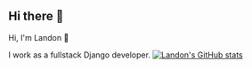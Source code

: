 ## Hi there 👋

Hi, I'm Landon 👋

I work as a fullstack Django developer. [![Landon's GitHub stats](https://github-readme-stats.vercel.app/api?username=landonhughes)](https://github.com/anuraghazra/github-readme-stats)

